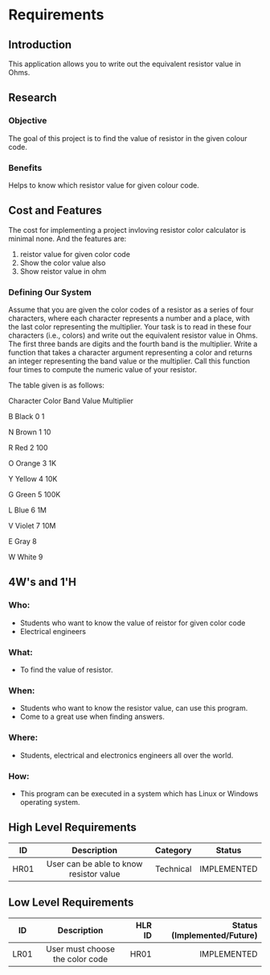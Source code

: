 # Requirements

## Introduction

This application allows you to write out the equivalent resistor value in Ohms.

## Research
### Objective
The goal of this project is to find the value of resistor in the given colour code.

### Benefits
Helps to know which resistor value for given colour code.

## Cost and Features
The cost for implementing a project invloving resistor color calculator is minimal none. And the features are:
1. reistor value for given color code 
2. Show the color value also
3. Show reistor value in ohm

### Defining Our System
Assume that you are given the color codes of a resistor as a series of four characters, where each character represents a number and 
a place, with the last color representing the multiplier. Your task is to read in these four characters (i.e., colors) and write out the
equivalent resistor value in Ohms. The first three bands are digits and the fourth band is the multiplier. Write a function that takes a
character argument representing a color and returns an integer representing the band value or the multiplier. Call this function four
times to compute the numeric value of your resistor.

The table given is as follows:

Character Color Band Value Multiplier

B Black 0 1

N Brown 1 10

R Red 2 100

O Orange 3 1K

Y Yellow 4 10K

G Green 5 100K

L Blue 6 1M

V Violet 7 10M

E Gray 8

W White 9

## 4W's and 1'H
### Who:
* Students who want to know the value of reistor for given color code
* Electrical engineers

### What:
* To find the value of resistor.

### When:
* Students who want to know the resistor value, can use this program.
* Come to a great use when finding answers.

### Where:
* Students, electrical and electronics engineers all over the world.

### How:
* This program can be executed in a system which has Linux or Windows operating system.

## High Level Requirements
| ID   | Description                                | Category  | Status      |
| -----|:------------------------------------------:|:---------:|:-----------:|
| HR01 | User can be able to know resistor value    | Technical | IMPLEMENTED |



## Low Level Requirements
| ID    | Description                                                             | HLR ID | Status (Implemented/Future) |
| ------|:-----------------------------------------------------------------------:| ------:|----------------------------:|
| LR01  | User must choose the color code                                         | HR01   | IMPLEMENTED |
